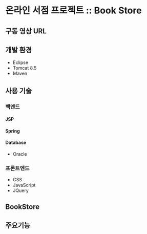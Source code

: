 # 온라인 서점 프로젝트 :: Book Store
## 구동 영상 URL

## 개발 환경
* Eclipse
* Tomcat 8.5
* Maven

## 사용 기술
### 백엔드
#### JSP
#### Spring
#### Database
* Oracle

### 프론트엔드
* CSS
* JavaScript
* JQuery

## BookStore

## 주요기능
